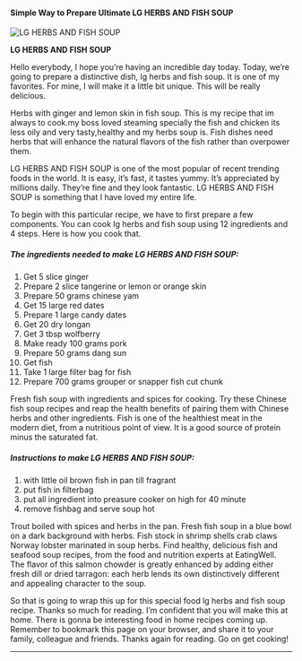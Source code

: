             

#### Simple Way to Prepare Ultimate LG HERBS AND FISH SOUP

![LG HERBS AND FISH SOUP](https://img-global.cpcdn.com/recipes/44465111/751x532cq70/lg-herbs-and-fish-soup-recipe-main-photo.jpg)

**LG HERBS AND FISH SOUP**

Hello everybody, I hope you’re having an incredible day today. Today, we’re going to prepare a distinctive dish, lg herbs and fish soup. It is one of my favorites. For mine, I will make it a little bit unique. This will be really delicious.

Herbs with ginger and lemon skin in fish soup. This is my recipe that im always to cook.my boss loved steaming specially the fish and chicken its less oily and very tasty,healthy and my herbs soup is. Fish dishes need herbs that will enhance the natural flavors of the fish rather than overpower them.

LG HERBS AND FISH SOUP is one of the most popular of recent trending foods in the world. It is easy, it’s fast, it tastes yummy. It’s appreciated by millions daily. They’re fine and they look fantastic. LG HERBS AND FISH SOUP is something that I have loved my entire life.

To begin with this particular recipe, we have to first prepare a few components. You can cook lg herbs and fish soup using 12 ingredients and 4 steps. Here is how you cook that.

##### The ingredients needed to make LG HERBS AND FISH SOUP:

1.  Get 5 slice ginger
2.  Prepare 2 slice tangerine or lemon or orange skin
3.  Prepare 50 grams chinese yam
4.  Get 15 large red dates
5.  Prepare 1 large candy dates
6.  Get 20 dry longan
7.  Get 3 tbsp wolfberry
8.  Make ready 100 grams pork
9.  Prepare 50 grams dang sun
10.  Get fish
11.  Take 1 large filter bag for fish
12.  Prepare 700 grams grouper or snapper fish cut chunk

Fresh fish soup with ingredients and spices for cooking. Try these Chinese fish soup recipes and reap the health benefits of pairing them with Chinese herbs and other ingredients. Fish is one of the healthiest meat in the modern diet, from a nutritious point of view. It is a good source of protein minus the saturated fat.

##### Instructions to make LG HERBS AND FISH SOUP:

1.  with little oil brown fish in pan till fragrant
2.  put fish in filterbag
3.  put all ingredient into preasure cooker on high for 40 minute
4.  remove fishbag and serve soup hot

Trout boiled with spices and herbs in the pan. Fresh fish soup in a blue bowl on a dark background with herbs. Fish stock in shrimp shells crab claws Norway lobster marinated in soup herbs. Find healthy, delicious fish and seafood soup recipes, from the food and nutrition experts at EatingWell. The flavor of this salmon chowder is greatly enhanced by adding either fresh dill or dried tarragon: each herb lends its own distinctively different and appealing character to the soup.

So that is going to wrap this up for this special food lg herbs and fish soup recipe. Thanks so much for reading. I’m confident that you will make this at home. There is gonna be interesting food in home recipes coming up. Remember to bookmark this page on your browser, and share it to your family, colleague and friends. Thanks again for reading. Go on get cooking!

* * *